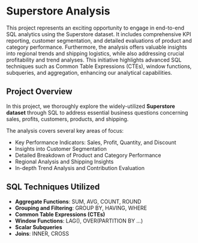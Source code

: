 # Superstore Analysis

This project represents an exciting opportunity to engage in end-to-end SQL analytics using the Superstore dataset. It includes comprehensive KPI reporting, customer segmentation, and detailed evaluations of product and category performance. Furthermore, the analysis offers valuable insights into regional trends and shipping logistics, while also addressing crucial profitability and trend analyses. This initiative highlights advanced SQL techniques such as Common Table Expressions (CTEs), window functions, subqueries, and aggregation, enhancing our analytical capabilities.

## Project Overview

In this project, we thoroughly explore the widely-utilized **Superstore dataset** through SQL to address essential business questions concerning sales, profits, customers, products, and shipping.

The analysis covers several key areas of focus:
- Key Performance Indicators: Sales, Profit, Quantity, and Discount
- Insights into Customer Segmentation
- Detailed Breakdown of Product and Category Performance
- Regional Analysis and Shipping Insights
- In-depth Trend Analysis and Contribution Evaluation

## SQL Techniques Utilized
- **Aggregate Functions**: SUM, AVG, COUNT, ROUND  
- **Grouping and Filtering**: GROUP BY, HAVING, WHERE  
- **Common Table Expressions (CTEs)**  
- **Window Functions**: LAG(), OVER(PARTITION BY …)  
- **Scalar Subqueries**  
- **Joins**: INNER, CROSS  
